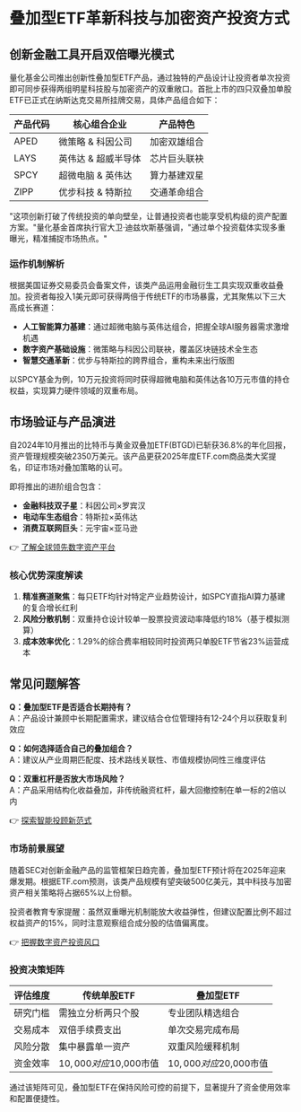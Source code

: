 # 叠加型ETF革新科技与加密资产投资方式

## 创新金融工具开启双倍曝光模式
量化基金公司推出创新性叠加型ETF产品，通过独特的产品设计让投资者单次投资即可同步获得两组明星科技股与加密资产的双重敞口。首批上市的四只双叠加单股ETF已正式在纳斯达克交易所挂牌交易，具体产品组合如下：

| 产品代码 | 核心组合企业 | 产品特色 |
|---------|-------------|---------|
| APED    | 微策略 & 科因公司 | 加密双雄组合 |
| LAYS    | 英伟达 & 超威半导体 | 芯片巨头联袂 |
| SPCY    | 超微电脑 & 英伟达 | 算力基建双星 |
| ZIPP    | 优步科技 & 特斯拉 | 交通革命组合 |

"这项创新打破了传统投资的单向壁垒，让普通投资者也能享受机构级的资产配置方案。"量化基金首席执行官大卫·迪兹坎斯基强调，"通过单个投资载体实现多重曝光，精准捕捉市场热点。"

### 运作机制解析
根据美国证券交易委员会备案文件，该类产品运用金融衍生工具实现双重收益叠加。投资者每投入1美元即可获得两倍于传统ETF的市场暴露，尤其聚焦以下三大高成长赛道：
- **人工智能算力基建**：通过超微电脑与英伟达组合，把握全球AI服务器需求激增机遇
- **数字资产基础设施**：微策略与科因公司联袂，覆盖区块链技术全生态
- **智慧交通革新**：优步与特斯拉的跨界组合，重构未来出行版图

以SPCY基金为例，10万元投资将同时获得超微电脑和英伟达各10万元市值的持仓权益，实现算力硬件领域的双重布局。

## 市场验证与产品演进
自2024年10月推出的比特币与黄金双叠加ETF(BTGD)已斩获36.8%的年化回报，资产管理规模突破2350万美元。该产品更获2025年度ETF.com商品类大奖提名，印证市场对叠加策略的认可。

即将推出的进阶组合包含：
- **金融科技双子星**：科因公司×罗宾汉
- **电动车生态组合**：特斯拉×英伟达
- **消费互联网巨头**：元宇宙×亚马逊

👉 [了解全球领先数字资产平台](https://bit.ly/okx_welcome)

### 核心优势深度解读
1. **精准赛道聚焦**：每只ETF均针对特定产业趋势设计，如SPCY直指AI算力基建的复合增长红利
2. **风险分散机制**：双重持仓设计较单一股票投资波动率降低约18%（基于模拟测算）
3. **成本效率优化**：1.29%的综合费率相较同时投资两只单股ETF节省23%运营成本

## 常见问题解答
**Q：叠加型ETF是否适合长期持有？**  
A：产品设计兼顾中长期配置需求，建议结合仓位管理持有12-24个月以获取复利效应

**Q：如何选择适合自己的叠加组合？**  
A：建议从产业周期匹配度、技术路线关联性、市值规模协同性三维度评估

**Q：双重杠杆是否放大市场风险？**  
A：产品采用结构化收益叠加，非传统融资杠杆，最大回撤控制在单一标的2倍以内

👉 [探索智能投顾新范式](https://bit.ly/okx_welcome)

### 市场前景展望
随着SEC对创新金融产品的监管框架日趋完善，叠加型ETF预计将在2025年迎来爆发期。根据ETF.com预测，该类产品规模有望突破500亿美元，其中科技与加密资产相关策略将占据65%以上份额。

投资者教育专家提醒：虽然双重曝光机制能放大收益弹性，但建议配置比例不超过权益资产的15%，同时注意观察组合成分股的估值偏离度。

👉 [把握数字资产投资风口](https://bit.ly/okx_welcome)

### 投资决策矩阵
| 评估维度 | 传统单股ETF | 叠加型ETF |
|---------|------------|----------|
| 研究门槛 | 需独立分析两只个股 | 专业团队精选组合 |
| 交易成本 | 双倍手续费支出 | 单次交易完成布局 |
| 风险分散 | 集中暴露单一资产 | 双重风险缓释机制 |
| 资金效率 | $10,000对应$10,000市值 | $10,000对应$20,000市值 |

通过该矩阵可见，叠加型ETF在保持风险可控的前提下，显著提升了资金使用效率和配置便捷性。